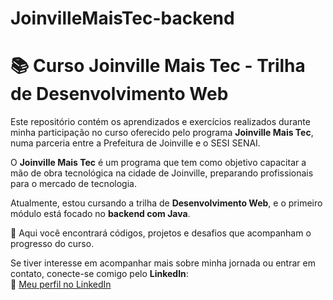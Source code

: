 # JoinvilleMaisTec-backend

# 📚 Curso Joinville Mais Tec - Trilha de Desenvolvimento Web

Este repositório contém os aprendizados e exercícios realizados durante minha participação no curso oferecido pelo programa **Joinville Mais Tec**, numa parceria entre a Prefeitura de Joinville e o SESI SENAI.  

O **Joinville Mais Tec** é um programa que tem como objetivo capacitar a mão de obra tecnológica na cidade de Joinville, preparando profissionais para o mercado de tecnologia.  

Atualmente, estou cursando a trilha de **Desenvolvimento Web**, e o primeiro módulo está focado no **backend com Java**.  

📌 Aqui você encontrará códigos, projetos e desafios que acompanham o progresso do curso.  

Se tiver interesse em acompanhar mais sobre minha jornada ou entrar em contato, conecte-se comigo pelo **LinkedIn**:  
🔗 [Meu perfil no LinkedIn](https://www.linkedin.com/in/leonardo-penz/)  
